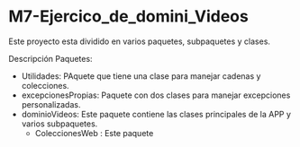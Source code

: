 # M7-Ejercico_de_domini_Videos

Este proyecto esta dividido en varios paquetes, subpaquetes y clases.

Descripción Paquetes:

- Utilidades: PAquete que tiene una clase para manejar cadenas y colecciones.
- excepcionesPropias: Paquete con dos clases para manejar excepciones personalizadas.
- dominioVideos: Este paquete contiene las clases principales de la APP y varios subpaquetes.
    - ColeccionesWeb : Este paquete 
